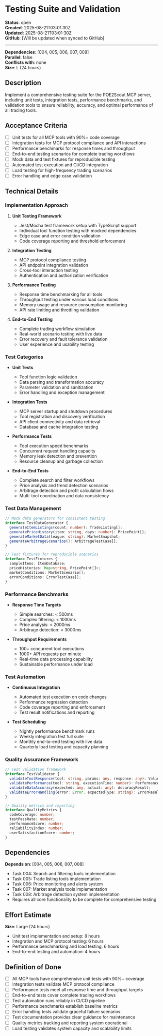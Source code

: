 # Testing Suite and Validation

**Status**: open  
**Created**: 2025-08-21T03:01:30Z  
**Updated**: 2025-08-21T03:01:30Z  
**GitHub**: [Will be updated when synced to GitHub]

---

**Dependencies**: [004, 005, 006, 007, 008]  
**Parallel**: false  
**Conflicts with**: none  
**Size**: L (24 hours)

## Description

Implement a comprehensive testing suite for the POE2Scout MCP server, including unit tests, integration tests, performance benchmarks, and validation tools to ensure reliability, accuracy, and optimal performance of all trading tools.

## Acceptance Criteria

- [ ] Unit tests for all MCP tools with 90%+ code coverage
- [ ] Integration tests for MCP protocol compliance and API interactions
- [ ] Performance benchmarks for response times and throughput
- [ ] End-to-end testing scenarios for complete trading workflows
- [ ] Mock data and test fixtures for reproducible testing
- [ ] Automated test execution and CI/CD integration
- [ ] Load testing for high-frequency trading scenarios
- [ ] Error handling and edge case validation

## Technical Details

### Implementation Approach
1. **Unit Testing Framework**
   - Jest/Mocha test framework setup with TypeScript support
   - Individual tool function testing with mocked dependencies
   - Edge case and error condition validation
   - Code coverage reporting and threshold enforcement

2. **Integration Testing**
   - MCP protocol compliance testing
   - API endpoint integration validation
   - Cross-tool interaction testing
   - Authentication and authorization verification

3. **Performance Testing**
   - Response time benchmarking for all tools
   - Throughput testing under various load conditions
   - Memory usage and resource consumption monitoring
   - API rate limiting and throttling validation

4. **End-to-End Testing**
   - Complete trading workflow simulation
   - Real-world scenario testing with live data
   - Error recovery and fault tolerance validation
   - User experience and usability testing

### Test Categories
- **Unit Tests**
  - Tool function logic validation
  - Data parsing and transformation accuracy
  - Parameter validation and sanitization
  - Error handling and exception management

- **Integration Tests**
  - MCP server startup and shutdown procedures
  - Tool registration and discovery verification
  - API client connectivity and data retrieval
  - Database and cache integration testing

- **Performance Tests**
  - Tool execution speed benchmarks
  - Concurrent request handling capacity
  - Memory leak detection and prevention
  - Resource cleanup and garbage collection

- **End-to-End Tests**
  - Complete search and filter workflows
  - Price analysis and trend detection scenarios
  - Arbitrage detection and profit calculation flows
  - Multi-tool coordination and data consistency

### Test Data Management
```typescript
// Mock data generators for consistent testing
interface TestDataGenerator {
  generateItemListings(count: number): TradeListing[];
  generatePriceHistory(item: string, days: number): PricePoint[];
  generateMarketData(league: string): MarketSnapshot;
  generateArbitrageScenarios(): ArbitrageTestCase[];
}

// Test fixtures for reproducible scenarios
interface TestFixtures {
  sampleItems: ItemDatabase;
  priceHistories: Map<string, PricePoint[]>;
  marketConditions: MarketScenario[];
  errorConditions: ErrorTestCase[];
}
```

### Performance Benchmarks
- **Response Time Targets**
  - Simple searches: < 500ms
  - Complex filtering: < 1000ms
  - Price analysis: < 2000ms
  - Arbitrage detection: < 3000ms

- **Throughput Requirements**
  - 100+ concurrent tool executions
  - 1000+ API requests per minute
  - Real-time data processing capability
  - Sustainable performance under load

### Test Automation
- **Continuous Integration**
  - Automated test execution on code changes
  - Performance regression detection
  - Code coverage reporting and enforcement
  - Test result notifications and reporting

- **Test Scheduling**
  - Nightly performance benchmark runs
  - Weekly integration test full suite
  - Monthly end-to-end testing with live data
  - Quarterly load testing and capacity planning

### Quality Assurance Framework
```typescript
// Test validation framework
interface TestValidator {
  validateToolResponse(tool: string, params: any, response: any): ValidationResult;
  validatePerformance(tool: string, executionTime: number): PerformanceResult;
  validateDataAccuracy(expected: any, actual: any): AccuracyResult;
  validateErrorHandling(error: Error, expectedType: string): ErrorResult;
}

// Quality metrics and reporting
interface QualityMetrics {
  codeCoverage: number;
  testPassRate: number;
  performanceScore: number;
  reliabilityIndex: number;
  userSatisfactionScore: number;
}
```

## Dependencies

**Depends on**: [004, 005, 006, 007, 008]
- Task 004: Search and filtering tools implementation
- Task 005: Trade listing tools implementation
- Task 006: Price monitoring and alerts system
- Task 007: Market analysis tools implementation
- Task 008: Arbitrage detection system implementation
- Requires all core functionality to be complete for comprehensive testing

## Effort Estimate

**Size**: Large (24 hours)
- Unit test implementation and setup: 8 hours
- Integration and MCP protocol testing: 6 hours
- Performance benchmarking and load testing: 6 hours
- End-to-end testing and automation: 4 hours

## Definition of Done

- [ ] All MCP tools have comprehensive unit tests with 90%+ coverage
- [ ] Integration tests validate MCP protocol compliance
- [ ] Performance tests meet all response time and throughput targets
- [ ] End-to-end tests cover complete trading workflows
- [ ] Test automation runs reliably in CI/CD pipeline
- [ ] Performance benchmarks establish baseline metrics
- [ ] Error handling tests validate graceful failure scenarios
- [ ] Test documentation provides clear guidance for maintenance
- [ ] Quality metrics tracking and reporting system operational
- [ ] Load testing validates system capacity and scalability limits